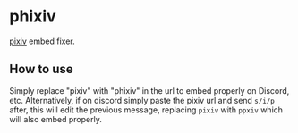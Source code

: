 # phixiv

[pixiv](https://www.pixiv.net/) embed fixer.

## How to use

Simply replace "pixiv" with "phixiv" in the url to embed properly on Discord, etc.
Alternatively, if on discord simply paste the pixiv url and send `s/i/p` after,
this will edit the previous message, replacing `pixiv` with `ppxiv` which will also embed properly.